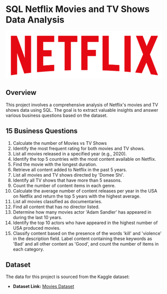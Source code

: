 # SQL Netflix Movies and TV Shows Data Analysis

![](https://github.com/070Christian/SQL-Netflix_Analyst/blob/main/logo.png)

## Overview
This project involves a comprehensive analysis of Netflix's movies and TV shows data using SQL. The goal is to extract valuable insights and answer various business questions based on the dataset. 

## 15 Business Questions

1. Calculate the number of Movies vs TV Shows
2. Identify the most frequent rating for both movies and TV shows.
3. List all movies released in a specified year (e.g., 2020).
4. Identify the top 5 countries with the most content available on Netflix.
5. Find the movie with the longest duration.
6. Retrieve all content added to Netflix in the past 5 years.
7. List all movies and TV shows directed by 'Domee Shi'.
8. Identify all TV shows that have more than 5 seasons.
9. Count the number of content items in each genre.
10. Calculate the average number of content releases per year in the USA on Netflix and return the top 5 years with the highest average.
11. List all movies classified as documentaries.
12. Find all content that has no director listed.
13. Determine how many movies actor 'Adam Sandler' has appeared in during the last 10 years.
14. Identify the top 10 actors who have appeared in the highest number of USA produced movies.
15. Classify content based on the presence of the words 'kill' and 'violence' in the description field. Label content containing these keywords as 'Bad' and all other content as 'Good', and count the number of items in each category.

## Dataset

The data for this project is sourced from the Kaggle dataset:

- **Dataset Link:** [Movies Dataset](https://www.kaggle.com/datasets/shivamb/netflix-shows?resource=download)
